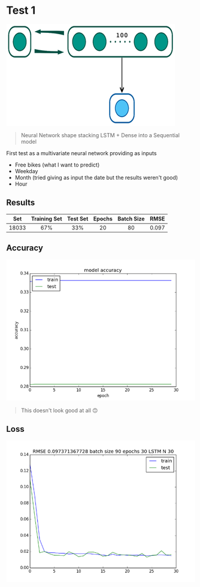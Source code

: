 # Test 1

![Neural Network Shape](nn_shape.png)

> Neural Network shape stacking LSTM + Dense into a Sequential model

First test as a multivariate neural network providing as inputs

* Free bikes (what I want to predict)
* Weekday
* Month  (tried giving as input the date but the results weren't good)
* Hour

## Results

|  Set  	| Training Set 	| Test Set 	| Epochs 	| Batch Size 	| RMSE         |
|:-----:	|:------------:	|:--------:	|:------:	|:----------:	| :----------: |
| 18033 	|      67%     	|    33%   	|   20   	|     80     	| 0.097        |

## Accuracy

![Accuracy Graph](acc.png)

> This doesn't look good at all 🙃

## Loss

![Loss Graph](loss.png)

